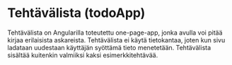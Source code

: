 # Tehtävälista (todoApp)

Tehtävälista on Angularilla toteutettu one-page-app, jonka avulla voi pitää kirjaa erilaisista askareista.
Tehtävälista ei käytä tietokantaa, joten kun sivu ladataan uudestaan käyttäjän syöttämä tieto menetetään.
Tehtävälista sisältää kuitenkin valmiiksi kaksi esimerkkitehtävää.
